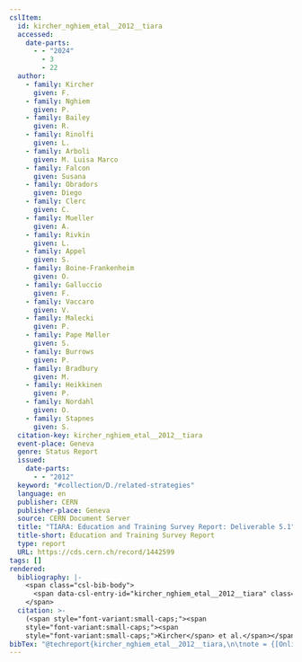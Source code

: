 ```yaml
---
cslItem:
  id: kircher_nghiem_etal__2012__tiara
  accessed:
    date-parts:
      - - "2024"
        - 3
        - 22
  author:
    - family: Kircher
      given: F.
    - family: Nghiem
      given: P.
    - family: Bailey
      given: R.
    - family: Rinolfi
      given: L.
    - family: Arboli
      given: M. Luisa Marco
    - family: Falcon
      given: Susana
    - family: Obradors
      given: Diego
    - family: Clerc
      given: C.
    - family: Mueller
      given: A.
    - family: Rivkin
      given: L.
    - family: Appel
      given: S.
    - family: Boine-Frankenheim
      given: O.
    - family: Galluccio
      given: F.
    - family: Vaccaro
      given: V.
    - family: Malecki
      given: P.
    - family: Pape Møller
      given: S.
    - family: Burrows
      given: P.
    - family: Bradbury
      given: M.
    - family: Heikkinen
      given: P.
    - family: Nordahl
      given: O.
    - family: Stapnes
      given: S.
  citation-key: kircher_nghiem_etal__2012__tiara
  event-place: Geneva
  genre: Status Report
  issued:
    date-parts:
      - - "2012"
  keyword: "#collection/D./related-strategies"
  language: en
  publisher: CERN
  publisher-place: Geneva
  source: CERN Document Server
  title: "TIARA: Education and Training Survey Report: Deliverable 5.1"
  title-short: Education and Training Survey Report
  type: report
  URL: https://cds.cern.ch/record/1442599
tags: []
rendered:
  bibliography: |-
    <span class="csl-bib-body">
      <span data-csl-entry-id="kircher_nghiem_etal__2012__tiara" class="csl-entry"><span class='author-bib'>Kircher, Nghiem, P., Bailey, R., et al.</span>. <span class='date-bib'>(2012)</span>. <span class='title'><i><b><span style="font-style:normal;">TIARA: Education and Training Survey Report: Deliverable 5.1</span></b></i></span> [Status Report]. CERN. <span class='URL'><a href='https://cds.cern.ch/record/1442599'>LINK</a></span></span>
    </span>
  citation: >-
    (<span style="font-variant:small-caps;"><span
    style="font-variant:small-caps;"><span
    style="font-variant:small-caps;">Kircher</span> et al.</span></span>, 2012)
bibTex: "@techreport{kircher_nghiem_etal__2012__tiara,\n\tnote = {[Online; accessed 2024-03-22]},\n\taddress = {Geneva},\n\tauthor = {Kircher, F. and Nghiem, P. and Bailey, R. and Rinolfi, L. and Arboli, M. Luisa Marco and Falcon, Susana and Obradors, Diego and Clerc, C. and Mueller, A. and Rivkin, L. and Appel, S. and Boine-Frankenheim, O. and Galluccio, F. and Vaccaro, V. and Malecki, P. and Pape M\\o{}ller, S. and Burrows, P. and Bradbury, M. and Heikkinen, P. and Nordahl, O. and Stapnes, S.},\n\tyear = {2012},\n\tinstitution = {CERN},\n\ttitle = {TIARA: Education and {Training} {Survey} {Report}: Deliverable 5.1},\n\ttype = {Status {Report}},\n\turl = {https://cds.cern.ch/record/1442599},\n}\n\n"
---
```

